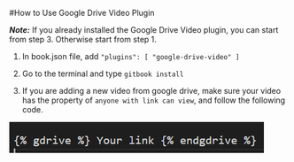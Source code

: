 #How to Use Google Drive Video Plugin

**_Note:_** If you already installed the Google Drive Video plugin, you can start from step 3. Otherwise start from step 1.

1. In book.json file, add `"plugins": [ "google-drive-video" ]`

2. Go to the terminal and type `gitbook install`

3. If you are adding a new video from google drive, make sure your video has the property of `anyone with link can view`, and follow the following code.

![Google Drive Video Plugin](images/GoogleDriveVideo.png)

